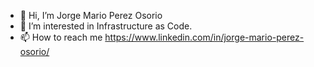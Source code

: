 - 👋 Hi, I’m Jorge Mario Perez Osorio
- 👀 I’m interested in Infrastructure as Code. 
- 📫 How to reach me https://www.linkedin.com/in/jorge-mario-perez-osorio/

<!---
jmperezosorio/jmperezosorio is a ✨ special ✨ repository because its `README.md` (this file) appears on your GitHub profile.
You can click the Preview link to take a look at your changes.
--->
